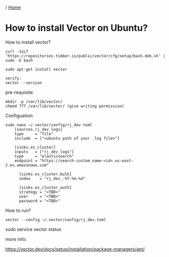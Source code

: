 / [Home](index.md)

# How to install Vector on Ubuntu?


How to install vector?
```
curl -1sLf   ‘https://repositories.timber.io/public/vector/cfg/setup/bash.deb.sh’ | sudo -E bash

sudo apt-get install vector

verify:
vector --version
```



pre-requisite:
```
mkdir -p /var/lib/vector/
chmod 777 /var/lib/vector/ (give writing permission)
```


Configuation:
```
sudo nano ~/.vector/config/rj_dev.toml
	[sources.rj_dev_logs]
	type     = "file"
	include  = ["<ubuntu path of your .log file>"]

	[sinks.es_cluster]
	inputs   = ["rj_dev_logs"]
	type     = "elasticsearch"
	endpoint = "https://search-custom_name-<id>.us-east-2.es.amazonaws.com"

	  [sinks.es_cluster.bulk]
	  index    = "rj_dev_-%Y-%m-%d"

	  [sinks.es_cluster.auth]
	  strategy = "<TBD>"
	  user     = "<TBD>"
	  password = "<TBD>"
```


How to run?
```
vector --config ~/.vector/config/rj_dev.toml
```

sudo service vector status

more info:

https://vector.dev/docs/setup/installation/package-managers/apt/

